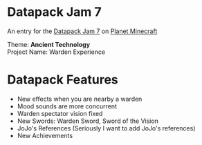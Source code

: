 # Datapack Jam 7
An entry for the [Datapack Jam 7](https://www.planetminecraft.com/jam/datapackjam7) on [Planet Minecraft](https://www.planetminecraft.com)

Theme: **Ancient Technology**  
Project Name: Warden Experience

# Datapack Features
 - New effects when you are nearby a warden
 - Mood sounds are more concurrent
 - Warden spectator vision fixed
 - New Swords: Warden Sword, Sword of the Vision
 - JoJo's References (Seriously I want to add JoJo's references)
 - New Achievements